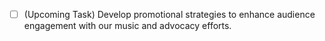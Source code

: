 - [ ] (Upcoming Task) Develop promotional strategies to enhance audience engagement with our music and advocacy efforts.